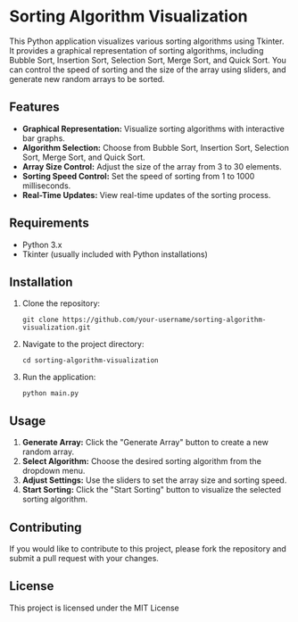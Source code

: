 # Sorting Algorithm Visualization

This Python application visualizes various sorting algorithms using Tkinter. It provides a graphical representation of sorting algorithms, including Bubble Sort, Insertion Sort, Selection Sort, Merge Sort, and Quick Sort. You can control the speed of sorting and the size of the array using sliders, and generate new random arrays to be sorted.

## Features

- **Graphical Representation:** Visualize sorting algorithms with interactive bar graphs.
- **Algorithm Selection:** Choose from Bubble Sort, Insertion Sort, Selection Sort, Merge Sort, and Quick Sort.
- **Array Size Control:** Adjust the size of the array from 3 to 30 elements.
- **Sorting Speed Control:** Set the speed of sorting from 1 to 1000 milliseconds.
- **Real-Time Updates:** View real-time updates of the sorting process.

## Requirements

- Python 3.x
- Tkinter (usually included with Python installations)

## Installation

1. Clone the repository:

    ```
    git clone https://github.com/your-username/sorting-algorithm-visualization.git
    ```

2. Navigate to the project directory:

    ```
    cd sorting-algorithm-visualization
    ```

3. Run the application:

    ```
    python main.py
    ```

## Usage

1. **Generate Array:** Click the "Generate Array" button to create a new random array.
2. **Select Algorithm:** Choose the desired sorting algorithm from the dropdown menu.
3. **Adjust Settings:** Use the sliders to set the array size and sorting speed.
4. **Start Sorting:** Click the "Start Sorting" button to visualize the selected sorting algorithm.



## Contributing

If you would like to contribute to this project, please fork the repository and submit a pull request with your changes.

## License

This project is licensed under the MIT License